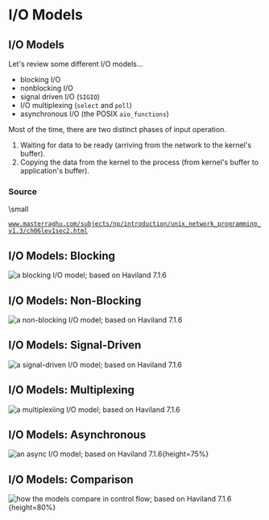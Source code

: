 # I/O Models

## I/O Models

Let's review some different I/O models...

- blocking I/O
- nonblocking I/O
- signal driven I/O (`SIGIO`)
- I/O multiplexing (`select` and `poll`)
- asynchronous I/O (the POSIX `aio_functions`)

Most of the time, there are two distinct phases of input operation.

1. Waiting for data to be ready (arriving from the network to the kernel's buffer).
2. Copying the data from the kernel to the process (from kernel's buffer to application's buffer).

### Source

\small

[`www.masterraghu.com/subjects/np/introduction/unix_network_programming_v1.3/ch06lev1sec2.html`](https://www.masterraghu.com/subjects/np/introduction/unix_network_programming_v1.3/ch06lev1sec2.html)

## I/O Models: Blocking

![a blocking I/O model; based on Haviland 7.1.6](lec11/io_blocking.svg)

## I/O Models: Non-Blocking

![a non-blocking I/O model; based on Haviland 7.1.6](lec11/io_nonblock.svg)

## I/O Models: Signal-Driven

![a signal-driven I/O model; based on Haviland 7.1.6](lec11/io_signal.svg)

## I/O Models: Multiplexing

![a multiplexiing I/O model; based on Haviland 7.1.6](lec11/io_multiplex.svg)

## I/O Models: Asynchronous

![an async I/O model; based on Haviland 7.1.6](lec11/io_async.svg){height=75%}

## I/O Models: Comparison

![how the models compare in control flow; based on Haviland 7.1.6](lec11/io_comparison.svg){height=80%}
